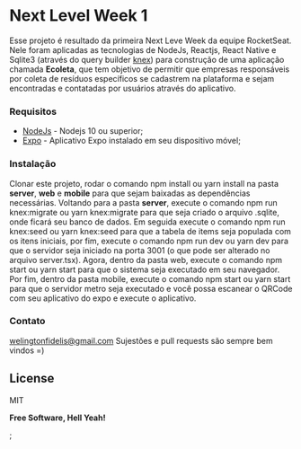 # Next Level Week 1

Esse projeto é resultado da primeira Next Leve Week da equipe RocketSeat. Nele foram aplicadas as tecnologias de NodeJs, Reactjs, React Native e Sqlite3 (através do query builder [knex]) para construção de uma aplicação chamada **Ecoleta**, que tem objetivo de permitir que empresas responsáveis por coleta de resíduos específicos se cadastrem na plataforma e sejam encontradas e contatadas por usuários através do aplicativo. 

### Requisitos

* [NodeJs] - Nodejs 10 ou superior;
* [Expo] - Aplicativo Expo instalado em seu dispositivo móvel;

### Instalação

Clonar este projeto, rodar o comando npm install ou yarn install na pasta **server**, **web** e **mobile** para que sejam baixadas as dependências necessárias. Voltando para a pasta **server**, 
execute o comando npm run knex:migrate ou yarn knex:migrate para que seja criado o arquivo .sqlite, onde ficará seu banco de dados. Em seguida execute o comando npm run knex:seed ou yarn knex:seed para que a tabela de items seja populada com os itens iniciais, por fim, execute o comando npm run dev ou yarn dev para que o servidor seja iniciado na porta 3001 (o que pode ser alterado no arquivo server.tsx).
Agora, dentro da pasta web, execute o comando npm start ou yarn start para que o sistema seja executado em seu navegador.
Por fim, dentro da pasta mobile, execute o comando npm start ou yarn start para que o servidor metro seja executado e você possa escanear o QRCode com seu aplicativo do expo e execute o aplicativo.

### Contato
welingtonfidelis@gmail.com
Sujestões e pull requests são sempre bem vindos =) 

License
----

MIT

**Free Software, Hell Yeah!**

[//]: # (These are reference links used in the body of this note and get stripped out when the markdown processor does its job. There is no need to format nicely because it shouldn't be seen. Thanks SO - http://stackoverflow.com/questions/4823468/store-comments-in-markdown-syntax)

[Expo]: <[https://expo.io/](https://expo.io/)>
[NodeJs]: <https://nodejs.org/en/>
[knex]: <[http://knexjs.org/](http://knexjs.org/)>
[Sequelize]: <https://sequelize.org/>
[Postman]: <https://www.postman.com/downloads/>
[neste link]: <https://drive.google.com/open?id=1rk6cejuRqE5NdKsT3qaU5ge-b2jGpaKR>

;
